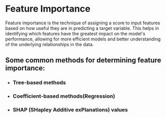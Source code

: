 
# Feature Importance
  Feature importance is the technique of assigning a score to input features based on how useful they are in predicting a target variable. This helps in identifying which features have the 
  greatest impact on the model's performance, allowing for more efficient models and better understanding of the underlying relationships in the data.

## Some common methods for determining feature importance:

- ### Tree-based methods
- ### Coefficient-based methods(Regression)
- ### SHAP (SHapley Additive exPlanations) values

